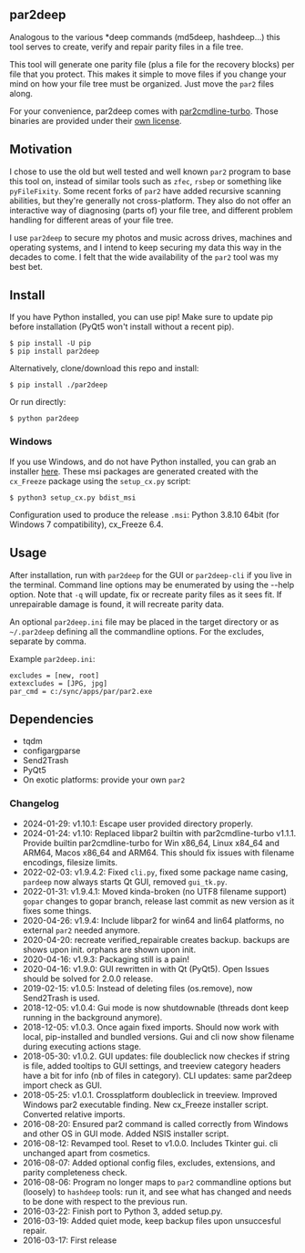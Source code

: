 ## par2deep

Analogous to the various *deep commands (md5deep, hashdeep...) this tool serves to create, verify and repair parity files in a file tree.

This tool will generate one parity file (plus a file for the recovery blocks) per file that you protect. This makes it simple to move files if you change your mind on how your file tree must be organized. Just move the `par2` files along.

For your convenience, par2deep comes with [par2cmdline-turbo](https://github.com/animetosho/par2cmdline-turbo). Those binaries are provided under their [own license](https://github.com/animetosho/par2cmdline-turbo/blob/turbo/COPYING).

## Motivation

I chose to use the old but well tested and well known `par2` program to base this tool on, instead of similar tools such as `zfec`, `rsbep` or something like `pyFileFixity`. Some recent forks of `par2` have added recursive scanning abilities, but they're generally not cross-platform. They also do not offer an interactive way of diagnosing (parts of) your file tree, and different problem handling for different areas of your file tree.

I use `par2deep` to secure my photos and music across drives, machines and operating systems, and I intend to keep securing my data this way in the decades to come. I felt that the wide availability of the `par2` tool was my best bet.

## Install

If you have Python installed, you can use pip! Make sure to update pip before installation (PyQt5 won't install without a recent pip).

    $ pip install -U pip
    $ pip install par2deep

Alternatively, clone/download this repo and install:

    $ pip install ./par2deep

Or run directly:

    $ python par2deep

### Windows

If you use Windows, and do not have Python installed, you can grab an installer [here](https://github.com/brenthuisman/par2deep/releases). These msi packages are generated created with the `cx_Freeze` package using the `setup_cx.py` script:

    $ python3 setup_cx.py bdist_msi

Configuration used to produce the release `.msi`: Python 3.8.10 64bit (for Windows 7 compatibility), cx_Freeze 6.4.

## Usage

After installation, run with `par2deep` for the GUI or `par2deep-cli` if you live in the terminal. Command line options may be enumerated by using the --help option. Note that `-q` will update, fix or recreate parity files as it sees fit. If unrepairable damage is found, it will recreate parity data.

An optional `par2deep.ini` file may be placed in the target directory or as `~/.par2deep` defining all the commandline options. For the excludes, separate by comma.

Example `par2deep.ini`:

	excludes = [new, root]
	extexcludes = [JPG, jpg]
	par_cmd = c:/sync/apps/par/par2.exe

## Dependencies

* tqdm
* configargparse
* Send2Trash
* PyQt5
* On exotic platforms: provide your own `par2`

### Changelog

* 2024-01-29: v1.10.1: Escape user provided directory properly.
* 2024-01-24: v1.10: Replaced libpar2 builtin with par2cmdline-turbo v1.1.1. Provide builtin par2cmdline-turbo for Win x86_64, Linux x84_64 and ARM64, Macos x86_64 and ARM64. This should fix issues with filename encodings, filesize limits.
* 2022-02-03: v1.9.4.2: Fixed `cli.py`, fixed some package name casing, `pardeep` now always starts Qt GUI, removed `gui_tk.py`.
* 2022-01-31: v1.9.4.1: Moved kinda-broken (no UTF8 filename support) `gopar` changes to gopar branch, release last commit as new version as it fixes some things.
* 2020-04-26: v1.9.4: Include libpar2 for win64 and lin64 platforms, no external `par2` needed anymore.
* 2020-04-20: recreate verified_repairable creates backup. backups are shows upon init. orphans are shown upon init.
* 2020-04-16: v1.9.3: Packaging still is a pain!
* 2020-04-16: v1.9.0: GUI rewritten in with Qt (PyQt5). Open Issues should be solved for 2.0.0 release.
* 2019-02-15: v1.0.5: Instead of deleting files (os.remove), now Send2Trash is used.
* 2018-12-05: v1.0.4: Gui mode is now shutdownable (threads dont keep running in the background anymore).
* 2018-12-05: v1.0.3. Once again fixed imports. Should now work with local, pip-installed and bundled versions. Gui and cli now show filename during executing actions stage.
* 2018-05-30: v1.0.2. GUI updates: file doubleclick now checkes if string is file, added tooltips to GUI settings, and treeview category headers have a bit for info (nb of files in category). CLI updates: same par2deep import check as GUI.
* 2018-05-25: v1.0.1. Crossplatform doubleclick in treeview. Improved Windows par2 executable finding. New cx_Freeze installer script. Converted relative imports.
* 2016-08-20: Ensured par2 command is called correctly from Windows and other OS in GUI mode. Added NSIS installer script.
* 2016-08-12: Revamped tool. Reset to v1.0.0. Includes Tkinter gui. cli unchanged apart from cosmetics.
* 2016-08-07: Added optional config files, excludes, extensions, and parity completeness check.
* 2016-08-06: Program no longer maps to `par2` commandline options but (loosely) to `hashdeep` tools: run it, and see what has changed and needs to be done with respect to the previous run.
* 2016-03-22: Finish port to Python 3, added setup.py.
* 2016-03-19: Added quiet mode, keep backup files upon unsuccesful repair.
* 2016-03-17: First release
